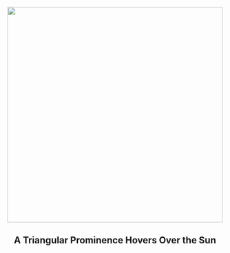 
<p align="center"><img src="https://apod.nasa.gov/apod/image/2409/SunTriangle_Vanoni_960.jpg" width="500" height="500"></p>
<h2 align="center"> A Triangular Prominence Hovers Over the Sun </h2>
